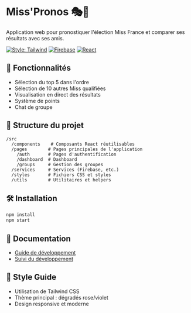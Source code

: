 # Miss'Pronos 🎭👑

Application web pour pronostiquer l'élection Miss France et comparer ses résultats avec ses amis.

[![Style: Tailwind](https://img.shields.io/badge/Style-Tailwind-38B2AC?logo=tailwind-css)](https://tailwindcss.com)
[![Firebase](https://img.shields.io/badge/Firebase-039BE5?logo=Firebase&logoColor=white)](https://firebase.google.com)
[![React](https://img.shields.io/badge/React-61DAFB?logo=react&logoColor=black)](https://reactjs.org)

## 📱 Fonctionnalités

- Sélection du top 5 dans l'ordre
- Sélection de 10 autres Miss qualifiées
- Visualisation en direct des résultats
- Système de points
- Chat de groupe

## 📂 Structure du projet

```
/src
  /components    # Composants React réutilisables
  /pages        # Pages principales de l'application
    /auth       # Pages d'authentification
    /dashboard  # Dashboard
    /groups     # Gestion des groupes
  /services     # Services (Firebase, etc.)
  /styles       # Fichiers CSS et styles
  /utils        # Utilitaires et helpers
```

## 🛠️ Installation

```bash
npm install
npm start
```

## 📖 Documentation

- [Guide de développement](https://github.com/kuroroLuciferPhantom/miss-france-predictions/issues/2)
- [Suivi du développement](https://github.com/kuroroLuciferPhantom/miss-france-predictions/issues/1)

## 🎨 Style Guide

- Utilisation de Tailwind CSS
- Thème principal : dégradés rose/violet
- Design responsive et moderne
